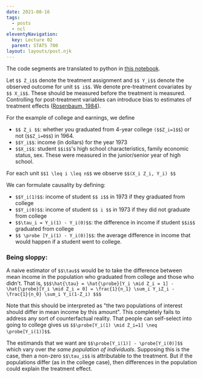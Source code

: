 ```yaml
---
date: 2021-08-16
tags:
  - posts
  - ncl
eleventyNavigation:
  key: Lecture 02
  parent: STATS 700
layout: layouts/post.njk
---
```

The code segments are translated to python in [this notebook](https://colab.research.google.com/drive/1iyE_oaHFu0hGqDPLCe5DoEJOzPp6CHRO?usp=sharing).

Let `$$ Z_i$$` denote the treatment assignment and `$$ Y_i$$` denote the observed outcome for unit `$$ i$$`.
We denote pre-treatment covariates by `$$ X_i$$`. These should be measured before the treatment is measured. 
Controlling for post-treatment variables can introduce bias to estimates of treatment effects ([Rosenbaum, 1984](https://www.jstor.org/stable/2981697)).

For the example of college and earnings, we define
* `$$ Z_i $$`: whether you graduated from 4-year college `($$Z_i=1$$`) or not (`$$Z_i=0$$`) in 1964.
* `$$Y_i$$`: income (in dollars) for the year 1973
* `$$X_i$$`: student `$$i$$`'s high school characteristics, family economic status, sex. These were measured in the junior/senior year of high school.

For each unit `$$1 \leq i \leq n$$` we observe `$$(X_i Z_i, Y_i) $$`

We can formulate causality by defining:
* `$$Y_i(1)$$`: income of student `$$ i$$` in 1973 if they graduated from college
* `$$Y_i(0)$$`: income of student `$$ i $$` in 1973 if they did not graduate from college
* `$$\tau_i = Y_i(1) - Y_i(0)$$`: the difference in income if student `$$i$$` graduated from college
* `$$ \probe [Y_i(1) - Y_i(0)]$$`: the average difference in income that would happen if a student went to college.

### Being sloppy:
A naive estimator of `$$\tau$$` would be to take the difference between mean income in the population who graduated from college and those who didn't.
That is,
`$$$\hat{\tau} = \hat{\probe}[Y_i \mid Z_i = 1] - \hat{\probe}[Y_i \mid Z_i = 0] = \frac{1}{n_1} \sum_i Y_iZ_i - \frac{1}{n_0} \sum_i Y_i(1-Z_i) $$$`

Note that this should be interpreted as "the two populations of interest should differ in mean income by this amount".
This completely fails to address any sort of counterfactual reality. That people can self-select into going to college
gives us `$$\probe[Y_i(1) \mid Z_i=1] \neq \probe[Y_i(1)]$$`.

The estimands that we want are `$$\probe[Y_i(1)] - \probe[Y_i(0)]$$` which vary over _the same population of individuals_. 
Supposing this is the case, then a non-zero `$$\tau_i$$` is attributable to the treatment. But if the populations differ (as in the college case), then 
differences in the population could explain the treatment effect. 


